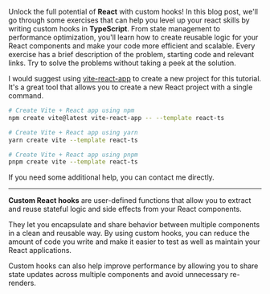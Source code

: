 Unlock the full potential of **React** with custom hooks! In this blog post, we'll go through some exercises that can help you level up your react skills by writing custom hooks in **TypeScript**. From state management to performance optimization, you'll learn how to create reusable logic for your React components and make your code more efficient and scalable. Every exercise has a brief description of the problem, starting code and relevant links. Try to solve the problems without taking a peek at the solution.

I would suggest using [vite-react-app](https://vitejs.dev/guide/#scaffolding-your-first-vite-project) to create a new project for this tutorial. It's a great tool that allows you to create a new React project with a single command.

```bash
# Create Vite + React app using npm
npm create vite@latest vite-react-app -- --template react-ts

# Create Vite + React app using yarn
yarn create vite --template react-ts

# Create Vite + React app using pnpm
pnpm create vite --template react-ts
```

If you need some additional help, you can contact me directly.

---

**Custom React hooks** are user-defined functions that allow you to extract and reuse stateful logic and side effects from your React components. 

They let you encapsulate and share behavior between multiple components in a clean and reusable way. By using custom hooks, you can reduce the amount of code you write and make it easier to test as well as maintain your React applications.

Custom hooks can also help improve performance by allowing you to share state updates across multiple components and avoid unnecessary re-renders.
